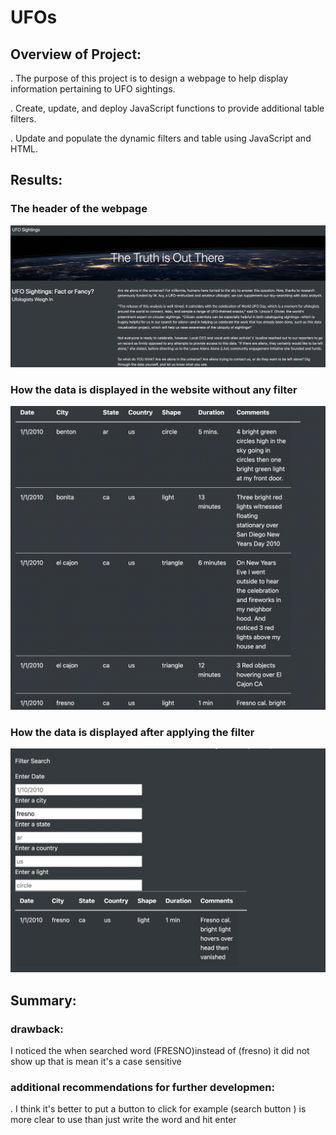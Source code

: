 # UFOs

## Overview of Project: 

 . The purpose of this project is to design a webpage to help display information pertaining to UFO sightings. 
 
 . Create, update, and deploy JavaScript functions to provide additional table filters.
  
 . Update and populate the dynamic filters and table using JavaScript and HTML.
 
 ## Results: 
 
 ### The header of the webpage 
 
 ![head-pic](https://github.com/TahaniSury/UFOs/blob/main/static/images/head-pic.png)
 
 ### How the data is displayed in the website without any filter 
    
 ![data-table](https://github.com/TahaniSury/UFOs/blob/main/static/images/data-table.png)
 
 ### How the data is displayed after applying the filter 
 
 ![filter-pic](https://github.com/TahaniSury/UFOs/blob/main/static/images/filter-pic.png)
 
 
 ## Summary:
 
 ### drawback:
 
  I noticed the when searched word (FRESNO)instead of (fresno) it did not show up that is mean it's a case sensitive 
  
 ### additional recommendations for further developmen:
 
 . I think it's better to put a button to click for example (search button ) is more clear to use than just write the word and hit enter 
